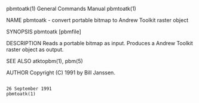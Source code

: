 pbmtoatk(1)                                                                              General Commands Manual                                                                              pbmtoatk(1)

NAME
       pbmtoatk - convert portable bitmap to Andrew Toolkit raster object

SYNOPSIS
       pbmtoatk [pbmfile]

DESCRIPTION
       Reads a portable bitmap as input.  Produces a Andrew Toolkit raster object as output.

SEE ALSO
       atktopbm(1), pbm(5)

AUTHOR
       Copyright (C) 1991 by Bill Janssen.

                                                                                            26 September 1991                                                                                 pbmtoatk(1)
